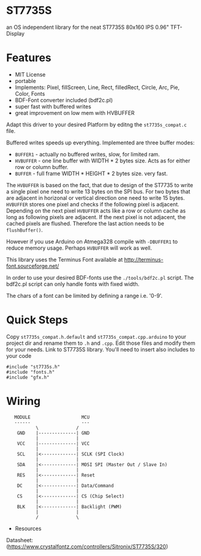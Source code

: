 ST7735S
=======

an OS independent library for the neat ST7735S 80x160 IPS 0.96" TFT-Display

# Features

 * MIT License
 * portable
 * Implements: Pixel, fillScreen, Line, Rect, filledRect, Circle, Arc, Pie, Color, Fonts
 * BDF-Font converter included (bdf2c.pl) 
 * super fast with buffered writes
 * great improvement on low mem with HVBUFFER

Adapt this driver to your desired Platform by editng the `st7735s_compat.c` file.

Buffered writes speeds up everything. Implemented are three buffer modes:

 * `BUFFER1`  - actually no buffered writes, slow, for limited ram.
 * `HVBUFFER` - one line buffer with WIDTH * 2 bytes size. Acts as for either
    row or column buffer. 
 * `BUFFER`   - full frame WIDTH * HEIGHT * 2 bytes size. very fast.

The `HVBUFFER` is based on the fact, that due to design of the ST7735 to write
a single pixel one need to write 13 bytes on the SPI bus. For two bytes that are
adjacent in horizonal or vertical direction one need to write 15 bytes.
`HVBUFFER` stores one pixel and checks if the following pixel is adjacent.
Depending on the next pixel `HVBUFFER` acts like a row or column cache as long
as following pixels are adjacent. If the next pixel is not adjacent, the
cached pixels are flushed. Therefore the last action needs to be `flushBuffer()`.

However if you use Arduino on  Atmega328 compile with `-DBUFFER1` to 
reduce memory usage. Perhaps `HVBUFFER` will work as well.

This library uses the Terminus Font available at
http://terminus-font.sourceforge.net/

In order to use your desired BDF-fonts use the `./tools/bdf2c.pl` script.
The bdf2c.pl script can only handle fonts with fixed width.

The chars of a font can be limited by defining a range i.e. '0-9'.

# Quick Steps

Copy `st7735s_compat.h.default`  and `st7735s_compat.cpp.arduino` to your project dir and rename them to `.h` and `.cpp`. Edit those files and modify them for your needs. Link to ST7735S library.
You'll need to insert also includes to your code
```
#include "st7735s.h"
#include "fonts.h"
#include "gfx.h"
```


# Wiring

```
   MODULE                   MCU 
   ------                   ---
           \              /
    GND    |--------------| GND
           |              |
    VCC    |--------------| VCC
           |              |
    SCL    |<-------------| SCLK (SPI Clock)
           |              |
    SDA    |<-------------| MOSI SPI (Master Out / Slave In)
           |              | 
    RES    |<-------------| Reset
           |              |
    DC     |<-------------| Data/Command
           |              |
    CS     |<-------------| CS (Chip Select)
           |              |
    BLK    |<-------------| Backlight (PWM)
           |              |
           /              \
```

 * Resources

 Datasheet: (https://www.crystalfontz.com/controllers/Sitronix/ST7735S/320)

